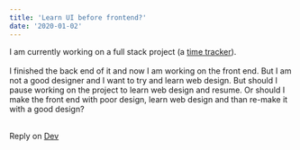 ```yaml
---
title: 'Learn UI before frontend?'
date: '2020-01-02'
---
```


I am currently working on a full stack project (a [time tracker](https://github.com/not-a-ethan/time-tracker)).  
​  
I finished the back end of it and now I am working on the front end. But I am not a good designer and I want to try and learn web design. But should I pause working on the project to learn web design and resume. Or should I make the front end with poor design, learn web design and than re-make it with a good design?  

​  
Reply on [Dev](https://dev.to/not-ethan/learn-ui-before-frontend-500l)